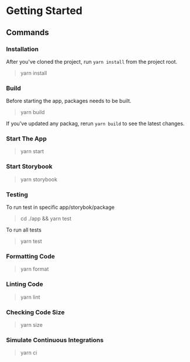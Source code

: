# Getting Started

## Commands

### Installation

After you've cloned the project, run `yarn install` from the project root.
> yarn install

### Build

Before starting the app, packages needs to be built.
> yarn build


If you've updated any packag, rerun `yarn build` to see the latest changes.

### Start The App

> yarn start

### Start Storybook

> yarn storybook

### Testing

To run test in specific app/storybok/package

> cd ./app && yarn test

To run all tests

> yarn test

### Formatting Code

> yarn format

### Linting Code

> yarn lint

### Checking Code Size

> yarn size

### Simulate Continuous Integrations

> yarn ci